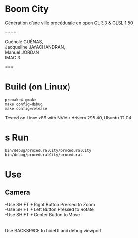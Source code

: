 Boom City
====

Génération d’une ville procédurale en
open GL 3.3 & GLSL 1.50

==== 

Guénolé GUÉMAS,<br />
Jacqueline JAYACHANDRAN,<br />
Manuel JORDAN<br />
IMAC 3<br />

===

Build (on Linux)
===
    premake4 gmake
    make config=debug
    make config=release

Tested on Linux x86 with NVidia drivers 295.40, Ubuntu 12.04.

s
Run
===

	bin/debug/proceduralCity/proceduralCity
	bin/debug/proceduralCity/procedural

Use
====

Camera
----

-Use SHIFT + Right Button Pressed to Zoom<br />
-Use SHIFT + Left Button Pressed to Rotate<br />
-Use SHIFT + Center Button to Move<br />
<br /><br />
Use BACKSPACE to hideUI and debug viewport.<br />



